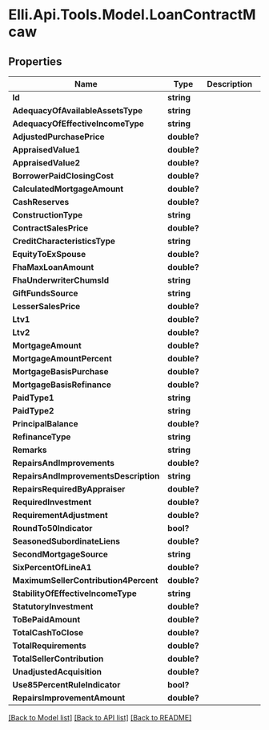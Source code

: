 # Elli.Api.Tools.Model.LoanContractMcaw
## Properties

Name | Type | Description | Notes
------------ | ------------- | ------------- | -------------
**Id** | **string** |  | [optional] 
**AdequacyOfAvailableAssetsType** | **string** |  | [optional] 
**AdequacyOfEffectiveIncomeType** | **string** |  | [optional] 
**AdjustedPurchasePrice** | **double?** |  | [optional] 
**AppraisedValue1** | **double?** |  | [optional] 
**AppraisedValue2** | **double?** |  | [optional] 
**BorrowerPaidClosingCost** | **double?** |  | [optional] 
**CalculatedMortgageAmount** | **double?** |  | [optional] 
**CashReserves** | **double?** |  | [optional] 
**ConstructionType** | **string** |  | [optional] 
**ContractSalesPrice** | **double?** |  | [optional] 
**CreditCharacteristicsType** | **string** |  | [optional] 
**EquityToExSpouse** | **double?** |  | [optional] 
**FhaMaxLoanAmount** | **double?** |  | [optional] 
**FhaUnderwriterChumsId** | **string** |  | [optional] 
**GiftFundsSource** | **string** |  | [optional] 
**LesserSalesPrice** | **double?** |  | [optional] 
**Ltv1** | **double?** |  | [optional] 
**Ltv2** | **double?** |  | [optional] 
**MortgageAmount** | **double?** |  | [optional] 
**MortgageAmountPercent** | **double?** |  | [optional] 
**MortgageBasisPurchase** | **double?** |  | [optional] 
**MortgageBasisRefinance** | **double?** |  | [optional] 
**PaidType1** | **string** |  | [optional] 
**PaidType2** | **string** |  | [optional] 
**PrincipalBalance** | **double?** |  | [optional] 
**RefinanceType** | **string** |  | [optional] 
**Remarks** | **string** |  | [optional] 
**RepairsAndImprovements** | **double?** |  | [optional] 
**RepairsAndImprovementsDescription** | **string** |  | [optional] 
**RepairsRequiredByAppraiser** | **double?** |  | [optional] 
**RequiredInvestment** | **double?** |  | [optional] 
**RequirementAdjustment** | **double?** |  | [optional] 
**RoundTo50Indicator** | **bool?** |  | [optional] 
**SeasonedSubordinateLiens** | **double?** |  | [optional] 
**SecondMortgageSource** | **string** |  | [optional] 
**SixPercentOfLineA1** | **double?** |  | [optional] 
**MaximumSellerContribution4Percent** | **double?** |  | [optional] 
**StabilityOfEffectiveIncomeType** | **string** |  | [optional] 
**StatutoryInvestment** | **double?** |  | [optional] 
**ToBePaidAmount** | **double?** |  | [optional] 
**TotalCashToClose** | **double?** |  | [optional] 
**TotalRequirements** | **double?** |  | [optional] 
**TotalSellerContribution** | **double?** |  | [optional] 
**UnadjustedAcquisition** | **double?** |  | [optional] 
**Use85PercentRuleIndicator** | **bool?** |  | [optional] 
**RepairsImprovementAmount** | **double?** |  | [optional] 

[[Back to Model list]](../README.md#documentation-for-models) [[Back to API list]](../README.md#documentation-for-api-endpoints) [[Back to README]](../README.md)

